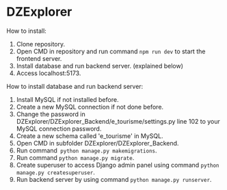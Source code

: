 # DZExplorer

How to install:
  1) Clone repository.
  2) Open CMD in repository and run command `npm run dev` to start the frontend server.
  3) Install database and run backend server. (explained below)
  4) Access localhost:5173.

How to install database and run backend server:
  1) Install MySQL if not installed before.
  2) Create a new MySQL connection if not done before.
  3) Change the password in DZExplorer/DZExplorer_Backend/e_tourisme/settings.py line 102 to your MySQL connection password.
  4) Create a new schema called 'e_tourisme' in MySQL.
  5) Open CMD in subfolder DZExplorer/DZExplorer_Backend.
  6) Run command` python manage.py makemigrations`.
  7) Run command `python manage.py migrate`.
  8) Create superuser to access Django admin panel using command `python manage.py createsuperuser`.
  9) Run backend server by using command `python manage.py runserver`. 

